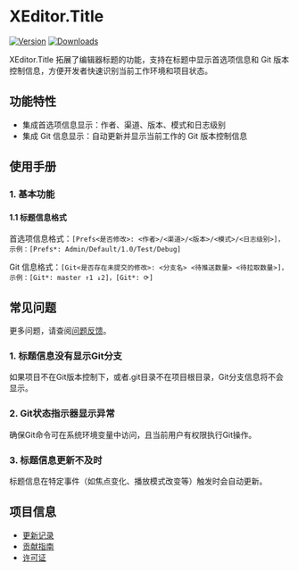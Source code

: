 # XEditor.Title

[![Version](https://img.shields.io/npm/v/et.u3d.util)](https://www.npmjs.com/package/et.u3d.util)
[![Downloads](https://img.shields.io/npm/dm/et.u3d.util)](https://www.npmjs.com/package/et.u3d.util)  

XEditor.Title 拓展了编辑器标题的功能，支持在标题中显示首选项信息和 Git 版本控制信息，方便开发者快速识别当前工作环境和项目状态。

## 功能特性

- 集成首选项信息显示：作者、渠道、版本、模式和日志级别
- 集成 Git 信息显示：自动更新并显示当前工作的 Git 版本控制信息

## 使用手册

### 1. 基本功能

#### 1.1 标题信息格式
首选项信息格式：`[Prefs<是否修改>: <作者>/<渠道>/<版本>/<模式>/<日志级别>]，示例：[Prefs*: Admin/Default/1.0/Test/Debug]`

Git 信息格式：`[Git<是否存在未提交的修改>: <分支名> <待推送数量> <待拉取数量>]，示例：[Git*: master ↑1 ↓2]，[Git*: ⟳]`

## 常见问题

更多问题，请查阅[问题反馈](../CONTRIBUTING.md#问题反馈)。

### 1. 标题信息没有显示Git分支
如果项目不在Git版本控制下，或者.git目录不在项目根目录，Git分支信息将不会显示。

### 2. Git状态指示器显示异常
确保Git命令可在系统环境变量中访问，且当前用户有权限执行Git操作。

### 3. 标题信息更新不及时
标题信息在特定事件（如焦点变化、播放模式改变等）触发时会自动更新。

## 项目信息

- [更新记录](../CHANGELOG.md)
- [贡献指南](../CONTRIBUTING.md)
- [许可证](../LICENSE)
